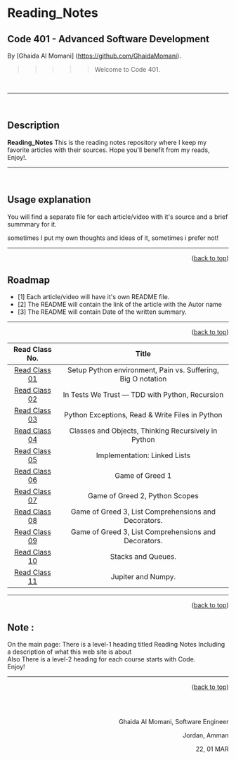 # Reading_Notes
## Code 401 - Advanced Software Development
<!-- This is the reading notes repository where I keep my favorite articles with their sources.
       
       Hope you'll benefit from my reads, Enjoy!
-->




By [Ghaida Al Momani] (https://github.com/GhaidaMomani).

>>>>>Welcome to Code 401.
<br/>
<hr/>
<br/>


## Description
**Reading_Notes** 
This is the reading notes repository where I keep my favorite articles with their sources.
                   Hope you'll benefit from my reads, Enjoy!.



<hr/>
<br/>


## Usage explanation


You will find a separate file for each article/video with it's source and a brief summmary for it.

sometimes I put my own thoughts and ideas of it, sometimes i prefer not!


<hr/>
    <p align="right">(<a href="#top">back to top</a>)</p>

<!-- ROADMAP -->
## Roadmap

- [1] Each article/video will have it's own README file.
- [2] The README will contain the link of the article with the Autor name
- [3] The README will contain Date of the written summary.



<hr/>
    <p align="right">(<a href="#top">back to top</a>)</p>



 |Read Class No. | Title       |
 |:---------: |:--------------:|
 |[Read Class 01](ReadClass01/readclass01.md)|Setup Python environment, Pain vs. Suffering, Big O notation
 |[Read Class 02](ReadClass02/readclass02.md)|In Tests We Trust — TDD with Python, Recursion
 |[Read Class 03](https://ghaidamomani.github.io/Reading_Notes/Code401_AdvancedSoftwareDevelopment/ReadClass03/readclass03)|Python Exceptions, Read & Write Files in Python
 |[Read Class 04](https://ghaidamomani.github.io/Reading_Notes/Code401_AdvancedSoftwareDevelopment/ReadClass04/ReadClass04)|Classes and Objects, Thinking Recursively in Python
|[Read Class 05](https://ghaidamomani.github.io/Reading_Notes/Code401_AdvancedSoftwareDevelopment/ReadClass05/ReadClass05)| Implementation: Linked Lists
|[Read Class 06](https://ghaidamomani.github.io/Reading_Notes/Code401_AdvancedSoftwareDevelopment/ReadClass06/ReadClass06)| Game of Greed 1
|[Read Class 07](https://ghaidamomani.github.io/Reading_Notes/Code401_AdvancedSoftwareDevelopment/ReadClass07/ReadCode07)| Game of Greed 2, Python Scopes
|[Read Class 08 ](https://ghaidamomani.github.io/Reading_Notes/Code401_AdvancedSoftwareDevelopment/ReadClass08/ReadClass08)| Game of Greed 3, List Comprehensions and Decorators.
|[Read Class 09 ](https://ghaidamomani.github.io/Reading_Notes/Code401_AdvancedSoftwareDevelopment/ReadClass09/ReadClass09)| Game of Greed 3, List Comprehensions and Decorators.
|[Read Class 10 ](https://ghaidamomani.github.io/Reading_Notes/Code401_AdvancedSoftwareDevelopment/ReadClass10/ReadClass10)| Stacks and Queues.
|[Read Class 11 ](https://ghaidamomani.github.io/Reading_Notes/Code401_AdvancedSoftwareDevelopment/ReadClass11/ReadClass11)| Jupiter and Numpy.

<hr/>
    <p align="right">(<a href="#top">back to top</a>)</p>

   


   
## Note :
   On the main page:
There is a level-1 heading titled Reading Notes
Including a description of what this web site is about<br/>
Also There is a level-2 heading for each course starts with Code.
<br/>
Enjoy!
 
<hr/>
<p align="right">(<a href="#top">back to top</a>)</p>





  <br/><br/>

<p align="right">Ghaida Al Momani, Software Engineer</p>
<p align="right">Jordan, Amman</p>
<p align="right">22, 01 MAR </p>